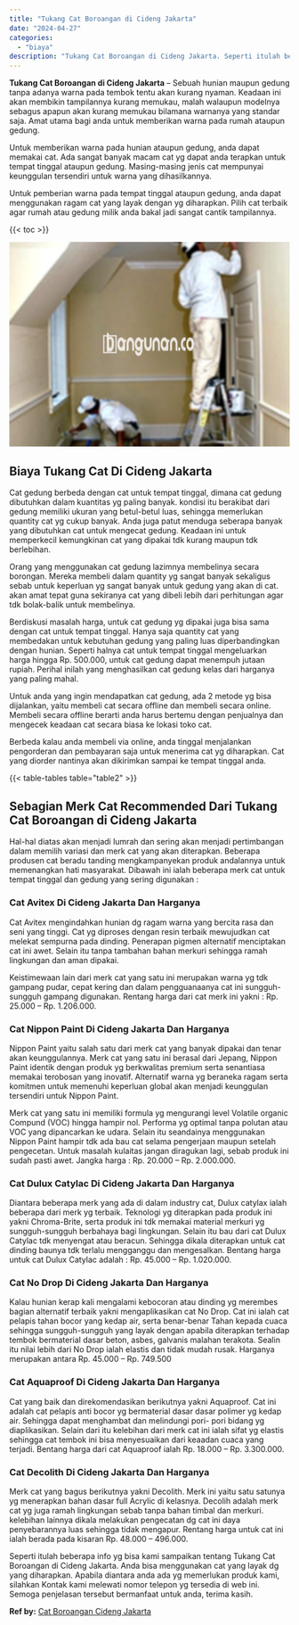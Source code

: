 ```yaml
---
title: "Tukang Cat Boroangan di Cideng Jakarta"
date: "2024-04-27"
categories: 
  - "biaya"
description: "Tukang Cat Boroangan di Cideng Jakarta. Seperti itulah beberapa info yg bisa kami sampaikan tentang Tukang Cat Boroangan di Cideng Jakarta. Anda bisa menggun..."
---
```


**Tukang Cat Boroangan di Cideng Jakarta** – Sebuah hunian maupun gedung tanpa adanya warna pada tembok tentu akan kurang nyaman. Keadaan ini akan membikin tampilannya kurang memukau, malah walaupun modelnya sebagus apapun akan kurang memukau bilamana warnanya yang standar saja. Amat utama bagi anda untuk memberikan warna pada rumah ataupun gedung.

Untuk memberikan warna pada hunian ataupun gedung, anda dapat memakai cat. Ada sangat banyak macam cat yg dapat anda terapkan untuk tempat tinggal ataupun gedung. Masing-masing jenis cat mempunyai keunggulan tersendiri untuk warna yang dihasilkannya.

Untuk pemberian warna pada tempat tinggal ataupun gedung, anda dapat menggunakan ragam cat yang layak dengan yg diharapkan. Pilih cat terbaik agar rumah atau gedung milik anda bakal jadi sangat cantik tampilannya.

{{< toc >}}

![Tukang Cat Boroangan di Cideng Jakarta](/images/jasa-cat-murah29.png)

## Biaya Tukang Cat Di Cideng Jakarta

Cat gedung berbeda dengan cat untuk tempat tinggal, dimana cat gedung dibutuhkan dalam kuantitas yg paling banyak. kondisi itu berakibat dari gedung memiliki ukuran yang betul-betul luas, sehingga memerlukan quantity cat yg cukup banyak. Anda juga patut menduga seberapa banyak yang dibutuhkan cat untuk mengecat gedung. Keadaan ini untuk memperkecil kemungkinan cat yang dipakai tdk kurang maupun tdk berlebihan.

Orang yang menggunakan cat gedung lazimnya membelinya secara borongan. Mereka membeli dalam quantity yg sangat banyak sekaligus sebab untuk keperluan yg sangat banyak untuk gedung yang akan di cat. akan amat tepat guna sekiranya cat yang dibeli lebih dari perhitungan agar tdk bolak-balik untuk membelinya.

Berdiskusi masalah harga, untuk cat gedung yg dipakai juga bisa sama dengan cat untuk tempat tinggal. Hanya saja quantity cat yang membedakan untuk kebutuhan gedung yang paling luas diperbandingkan dengan hunian. Seperti halnya cat untuk tempat tinggal mengeluarkan harga hingga Rp. 500.000, untuk cat gedung dapat menempuh jutaan rupiah. Perihal inilah yang menghasilkan cat gedung kelas dari harganya yang paling mahal.

Untuk anda yang ingin mendapatkan cat gedung, ada 2 metode yg bisa dijalankan, yaitu membeli cat secara offline dan membeli secara online. Membeli secara offline berarti anda harus bertemu dengan penjualnya dan mengecek keadaan cat secara biasa ke lokasi toko cat.

Berbeda kalau anda membeli via online, anda tinggal menjalankan pengorderan dan pembayaran saja untuk menerima cat yg diharapkan. Cat yang diorder nantinya akan dikirimkan sampai ke tempat tinggal anda.

{{< table-tables table="table2" >}}

## Sebagian Merk Cat Recommended Dari Tukang Cat Boroangan di Cideng Jakarta

Hal-hal diatas akan menjadi lumrah dan sering akan menjadi pertimbangan dalam memilih variasi dan merk cat yang akan diterapkan. Beberapa produsen cat beradu tanding mengkampanyekan produk andalannya untuk memenangkan hati masyarakat. Dibawah ini ialah beberapa merk cat untuk tempat tinggal dan gedung yang sering digunakan :

### Cat Avitex Di Cideng Jakarta Dan Harganya

Cat Avitex mengindahkan hunian dg ragam warna yang bercita rasa dan seni yang tinggi. Cat yg diproses dengan resin terbaik mewujudkan cat melekat sempurna pada dinding. Penerapan pigmen alternatif menciptakan cat ini awet. Selain itu tanpa tambahan bahan merkuri sehingga ramah lingkungan dan aman dipakai.

Keistimewaan lain dari merk cat yang satu ini merupakan warna yg tdk gampang pudar, cepat kering dan dalam pengguanaanya cat ini sungguh-sungguh gampang digunakan. Rentang harga dari cat merk ini yakni : Rp. 25.000 – Rp. 1.206.000.

### Cat Nippon Paint Di Cideng Jakarta Dan Harganya

Nippon Paint yaitu salah satu dari merk cat yang banyak dipakai dan tenar akan keunggulannya. Merk cat yang satu ini berasal dari Jepang, Nippon Paint identik dengan produk yg berkwalitas premium serta senantiasa memakai terobosan yang inovatif. Alternatif warna yg beraneka ragam serta komitmen untuk memenuhi keperluan global akan menjadi keunggulan tersendiri untuk Nippon Paint.

Merk cat yang satu ini memiliki formula yg mengurangi level Volatile organic Compund (VOC) hingga hampir nol. Performa yg optimal tanpa polutan atau VOC yang dipancarkan ke udara. Selain itu seandainya menggunakan Nippon Paint hampir tdk ada bau cat selama pengerjaan maupun setelah pengecetan. Untuk masalah kulaitas jangan diragukan lagi, sebab produk ini sudah pasti awet. Jangka harga : Rp. 20.000 – Rp. 2.000.000.

### Cat Dulux Catylac Di Cideng Jakarta Dan Harganya

Diantara beberapa merk yang ada di dalam industry cat, Dulux catylax ialah beberapa dari merk yg terbaik. Teknologi yg diterapkan pada produk ini yakni Chroma-Brite, serta produk ini tdk memakai material merkuri yg sungguh-sungguh berbahaya bagi lingkungan. Selain itu bau dari cat Dulux Catylac tdk menyengat atau beracun. Sehingga dikala diterapkan untuk cat dinding baunya tdk terlalu mengganggu dan mengesalkan. Bentang harga untuk cat Dulux Catylac adalah : Rp. 45.000 – Rp. 1.020.000.

### Cat No Drop Di Cideng Jakarta Dan Harganya

Kalau hunian kerap kali mengalami kebocoran atau dinding yg merembes bagian alternatif terbaik yakni mengaplikasikan cat No Drop. Cat ini ialah cat pelapis tahan bocor yang kedap air, serta benar-benar Tahan kepada cuaca sehingga sungguh-sungguh yang layak dengan apabila diterapkan terhadap tembok bermaterial dasar beton, asbes, galvanis malahan terakota. Sealin itu nilai lebih dari No Drop ialah elastis dan tidak mudah rusak. Harganya merupakan antara Rp. 45.000 – Rp. 749.500

### Cat Aquaproof Di Cideng Jakarta Dan Harganya

Cat yang baik dan direkomendasikan berikutnya yakni Aquaproof. Cat ini adalah cat pelapis anti bocor yg bermaterial dasar dasar polimer yg kedap air. Sehingga dapat menghambat dan melindungi pori- pori bidang yg diaplikasikan. Selain dari itu kelebihan dari merk cat ini ialah sifat yg elastis sehingga cat tembok ini bisa menyesuaikan dari keaadan cuaca yang terjadi. Bentang harga dari cat Aquaproof ialah Rp. 18.000 – Rp. 3.300.000.

### Cat Decolith Di Cideng Jakarta Dan Harganya

Merk cat yang bagus berikutnya yakni Decolith. Merk ini yaitu satu satunya yg menerapkan bahan dasar full Acrylic di kelasnya. Decolih adalah merk cat yg juga ramah lingkungan sebab tanpa bahan timbal dan merkuri. kelebihan lainnya dikala melakukan pengecatan dg cat ini daya penyebarannya luas sehingga tidak mengapur. Rentang harga untuk cat ini ialah berada pada kisaran Rp. 48.000 – 496.000.

Seperti itulah beberapa info yg bisa kami sampaikan tentang Tukang Cat Boroangan di Cideng Jakarta. Anda bisa menggunakan cat yang layak dg yang diharapkan. Apabila diantara anda ada yg memerlukan produk kami, silahkan Kontak kami melewati nomor telepon yg tersedia di web ini. Semoga penjelasan tersebut bermanfaat untuk anda, terima kasih.

**Ref by:** [Cat Boroangan Cideng Jakarta](https://id.wikipedia.org/wiki/Cat)
